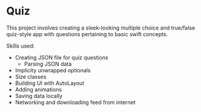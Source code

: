 # Quiz

This project involves creating a sleek-looking multiple choice and true/false
quiz-style app with questions pertaining to basic swift concepts.

Skills used:
- Creating JSON file for quiz questions
  - Parsing JSON data
- Implicity unwrapped optionals
- Size classes
- Building UI with AutoLayout
- Adding animations
- Saving data locally
- Networking and downloading feed from internet
